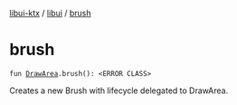 [libui-ktx](../index.md) / [libui](index.md) / [brush](./brush.md)

# brush

`fun `[`DrawArea`](-draw-area/index.md)`.brush(): <ERROR CLASS>`

Creates a new Brush with lifecycle delegated to DrawArea.

